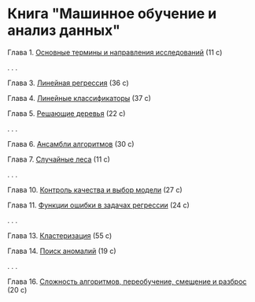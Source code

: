 # Книга "Машинное обучение и анализ данных"

Глава 1. [Основные термины и направления исследований](book_011_intro_202309.pdf) (11 c)

. . .

Глава 3. [Линейная регрессия](book_043_linreg_202305.pdf) (36 c)

Глава 4. [Линейные классификаторы](book_023_linclass_202308.pdf) (37 с)

Глава 5. [Решающие деревья](book_044_trees_202305.pdf) (22 с)

. . .

Глава 6. [Ансамбли алгоритмов](book_030_ens_202409.pdf) (30 с)

Глава 7. [Случайные леса](book_031_rf_202403.pdf) (11 с)

. . .

Глава 10. [Контроль качества и выбор модели](book_053_control_202309.pdf) (27 с)

Глава 11. [Функции ошибки в задачах регрессии](book_071_regressionerrors_202306.pdf) (24 с)

. . .

Глава 13. [Кластеризация](book_081_cluster_202401.pdf) (55 c)

Глава 14. [Поиск аномалий](book_047_anomaly_06.pdf) (19 с)

. . .

Глава 16. [Сложность алгоритмов, переобучение, смещение и разброс](book_048_bias_variance_202305.pdf) (20 c)
